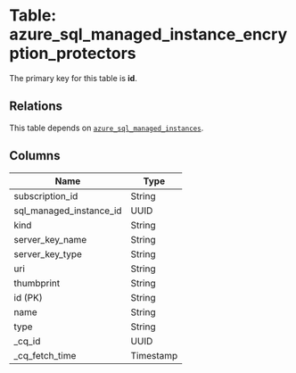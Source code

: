 # Table: azure_sql_managed_instance_encryption_protectors


The primary key for this table is **id**.

## Relations
This table depends on [`azure_sql_managed_instances`](azure_sql_managed_instances.md).

## Columns
| Name          | Type          |
| ------------- | ------------- |
|subscription_id|String|
|sql_managed_instance_id|UUID|
|kind|String|
|server_key_name|String|
|server_key_type|String|
|uri|String|
|thumbprint|String|
|id (PK)|String|
|name|String|
|type|String|
|_cq_id|UUID|
|_cq_fetch_time|Timestamp|